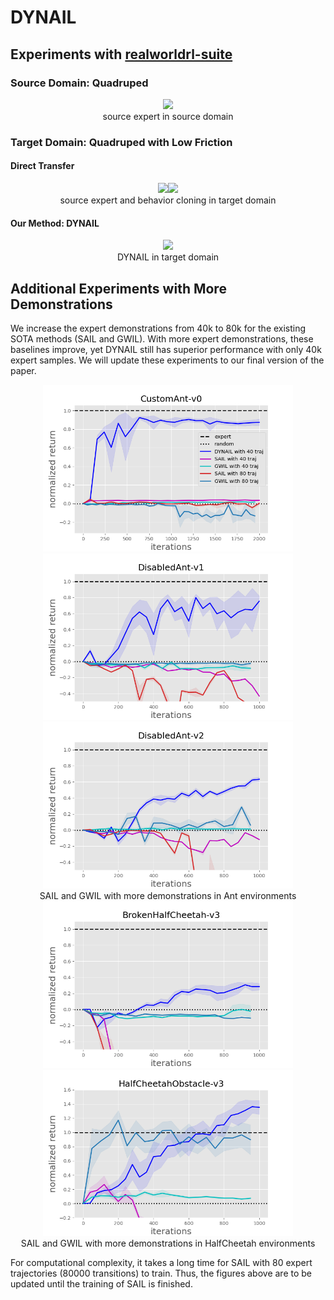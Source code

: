 # DYNAIL

## Experiments with [realworldrl-suite](https://github.com/google-research/realworldrl_suite)

### Source Domain: Quadruped

<div align="center">
    <img src="media/source_expert.gif" width="200"/>
    <br/>
    <font>source expert in source domain</font>
</div>

### Target Domain: Quadruped with Low Friction

#### Direct Transfer
<div align="center">
    <img src="media/source_expert_in_target.gif" width="200"/><img src="media/bc.gif" width="200"/>
    <br/>
    <font>source expert and behavior cloning in target domain</font>
</div>

#### Our Method: DYNAIL
<div align="center">
    <img src="media/dynail.gif" width="200"/>
    <br/>
    <font>DYNAIL in target domain</font>
</div>

## Additional Experiments with More Demonstrations

We increase the expert demonstrations from 40k to 80k for the existing SOTA methods (SAIL and GWIL). With more expert demonstrations, these baselines improve, yet DYNAIL still has superior performance with only 40k expert samples. We will update these experiments to our final version of the paper.

<div align="center">
    <img src="figure/reb_cus.png" width="400"/><img src="figure/reb_dis1.png" width="400"/><img src="figure/reb_dis2.png" width="400"/>
    <br/>
    <font>SAIL and GWIL with more demonstrations in Ant environments</font>
</div>

<div align="center">
    <img src="figure/reb_brohalf.png" width="400"/><img src="figure/reb_halfobs.png" width="400"/>
    <br/>
    <font>SAIL and GWIL with more demonstrations in HalfCheetah environments</font>
</div>

For computational complexity, it takes a long time for SAIL with 80 expert trajectories (80000 transitions) to train. Thus, the figures above are to be updated until the training of SAIL is finished.

